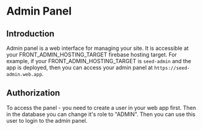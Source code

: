 # Admin Panel

## Introduction
Admin panel is a web interface for managing your site. It is accessible at your FRONT_ADMIN_HOSTING_TARGET firebase hosting target. For example, if your FRONT_ADMIN_HOSTING_TARGET is `seed-admin` and the app is deployed, then you can access your admin panel at `https://seed-admin.web.app`.

## Authorization
To access the panel - you need to create a user in your web app first. Then in the database you can change it's role to "ADMIN". Then you can use this user to login to the admin panel.

